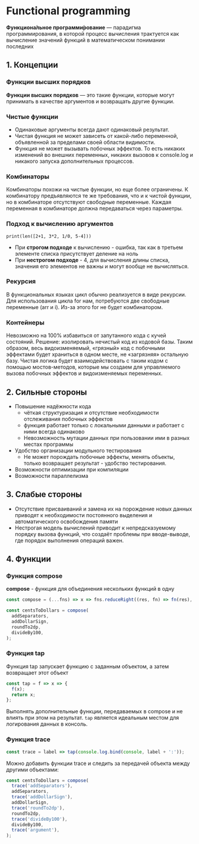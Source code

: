 # Functional programming

**Функциона́льное программи́рование** — парадигма программирования, в которой процесс вычисления трактуется как вычисление значений функций в математическом понимании последних

## 1. Концепции

### Функции высших порядков
**Функции высших порядков** — это такие функции, которые могут принимать в качестве аргументов и возвращать другие функции.

### Чистые функции
- Одинаковые аргументы всегда дают одинаковый результат.
- Чистая функция не может зависеть от какой-либо переменной, объявленной за пределами своей области видимости.
- Функция не может вызывать побочных эффектов. То есть никаких изменений во внешних переменных, никаких вызовов к console.log и никакого запуска дополнительных процессов.

### Комбинаторы
Комбинаторы похожи на чистые функции, но еще более ограничены.
К комбинатору предъявляются те же требования, что и к чистой функции, но в комбинаторе отсутствуют свободные переменные.
Каждая переменная в комбинаторе должна передаваться через параметры.

### Подход к вычислению аргументов
```
print(len([2+1, 3*2, 1/0, 5-4]))
```
- При **строгом подходе** к вычислению - ошибка, так как в третьем элементе списка присутствует деление на ноль
- При **нестрогом подходе** - 4, для вычисления длины списка, значения его элементов не важны и могут вообще не вычисляться.

### Рекурсия
В функциональных языках цикл обычно реализуется в виде рекурсии.
Для использования цикла for нам, потребуются две свободные переменные (arr и i).
Из-за этого for не будет комбинатором.

### Контейнеры
Невозможно на 100% избавиться от запутанного кода с кучей состояний. 
Решение: изолировать нечистый код из кодовой базы.
Таким образом, весь видоизменяемый, «грязный» код с побочными эффектами будет храниться в одном месте, не «загрязняя» остальную базу. 
Чистая логика будет взаимодействовать с таким кодом с помощью мостов-методов, которые мы создаем для управляемого вызова побочных эффектов и видоизменяемых переменных.

## 2. Сильные стороны
- Повышение надёжности кода
  - чёткая структуризация и отсутствие необходимости отслеживания побочных эффектов
  - функция работает только с локальными данными и работает с ними всегда одинаково
  - Невозможность мутации данных при пользовании ими в разных местах программы
- Удобство организации модульного тестирования
  - Не может порождать побочные эффекты, менять объекты, только возвращает результат - удобство тестирования.
- Возможности оптимизации при компиляции
- Возможности параллелизма

## 3. Слабые стороны
- Отсутствие присваиваний и замена их на порождение новых данных приводят к необходимости постоянного выделения и автоматического освобождения памяти
- Нестрогая модель вычислений приводит к непредсказуемому порядку вызова функций, что создаёт проблемы при вводе-выводе, где порядок выполнения операций важен.

## 4. Функции
### Функция compose
**compose** - функция для объединения нескольких функций в одну
```javascript
const compose = (...fns) => x => fns.reduceRight((res, fn) => fn(res), x);

const centsToDollars = compose(
  addSeparators,
  addDollarSign,
  roundTo2dp,
  divideBy100,
);
```

### Функция tap
Функция tap запускает функцию с заданным объектом, а затем возвращает этот объект
```javascript
const tap = f => x => {
  f(x);
  return x;
};
```
Выполнять дополнительные функции, передаваемых в compose и не влиять при этом на результат.
`tap` является идеальным местом для логирования данных в консоль.

### Функция trace

```javascript
const trace = label => tap(console.log.bind(console, label + ':'));
```
Можно добавить функции trace и следить за передачей объекта между другими объектами:
```javascript
const centsToDollars = compose(
  trace('addSeparators'),
  addSeparators,
  trace('addDollarSign'),
  addDollarSign,
  trace('roundTo2dp'),
  roundTo2dp,
  trace('divideBy100'),
  divideBy100,
  trace('argument'),
);
```
